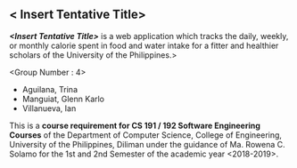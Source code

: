 ## &lt; Insert Tentative Title> 

**_&lt;Insert Tentative Title>_** is a web application which tracks the daily, weekly, or monthly calorie spent in food and water intake for a fitter and healthier scholars of the University of the Philippines.>

&lt;Group Number : 4> 

- Aguilana, Trina
- Manguiat, Glenn Karlo
- Villanueva, Ian 

This is a **course requirement for CS 191 / 192 Software Engineering Courses** of the Department of Computer Science, College of Engineering, University of the Philippines, Diliman under the guidance of Ma. Rowena C. Solamo for the 1st and 2nd Semester of the academic year &lt;2018-2019>.
